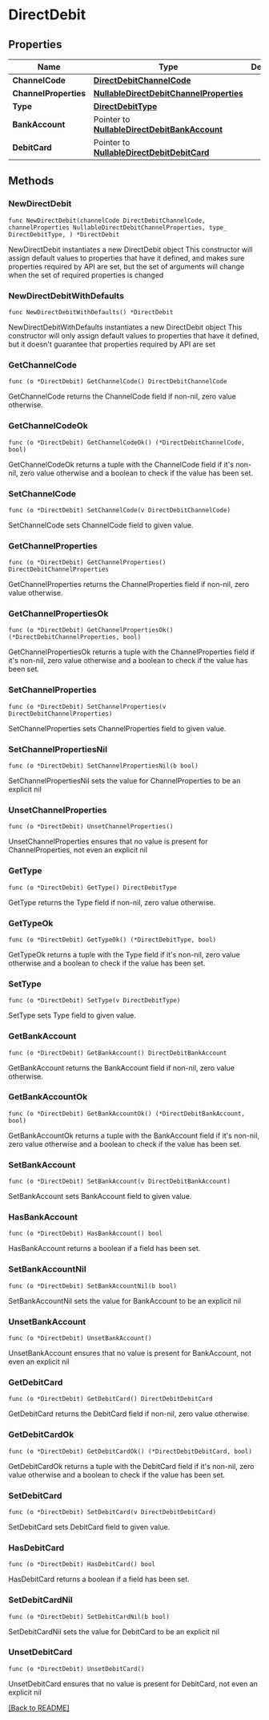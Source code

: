 # DirectDebit

## Properties

| Name | Type | Description | Notes |
| ------------ | ------------- | ------------- | ------------- |
| **ChannelCode** | [**DirectDebitChannelCode**](DirectDebitChannelCode.md) |  |  |
| **ChannelProperties** | [**NullableDirectDebitChannelProperties**](DirectDebitChannelProperties.md) |  |  |
| **Type** | [**DirectDebitType**](DirectDebitType.md) |  |  |
| **BankAccount** | Pointer to [**NullableDirectDebitBankAccount**](DirectDebitBankAccount.md) |  | [optional]  |
| **DebitCard** | Pointer to [**NullableDirectDebitDebitCard**](DirectDebitDebitCard.md) |  | [optional]  |

## Methods

### NewDirectDebit

`func NewDirectDebit(channelCode DirectDebitChannelCode, channelProperties NullableDirectDebitChannelProperties, type_ DirectDebitType, ) *DirectDebit`

NewDirectDebit instantiates a new DirectDebit object
This constructor will assign default values to properties that have it defined,
and makes sure properties required by API are set, but the set of arguments
will change when the set of required properties is changed

### NewDirectDebitWithDefaults

`func NewDirectDebitWithDefaults() *DirectDebit`

NewDirectDebitWithDefaults instantiates a new DirectDebit object
This constructor will only assign default values to properties that have it defined,
but it doesn't guarantee that properties required by API are set

### GetChannelCode

`func (o *DirectDebit) GetChannelCode() DirectDebitChannelCode`

GetChannelCode returns the ChannelCode field if non-nil, zero value otherwise.

### GetChannelCodeOk

`func (o *DirectDebit) GetChannelCodeOk() (*DirectDebitChannelCode, bool)`

GetChannelCodeOk returns a tuple with the ChannelCode field if it's non-nil, zero value otherwise
and a boolean to check if the value has been set.

### SetChannelCode

`func (o *DirectDebit) SetChannelCode(v DirectDebitChannelCode)`

SetChannelCode sets ChannelCode field to given value.


### GetChannelProperties

`func (o *DirectDebit) GetChannelProperties() DirectDebitChannelProperties`

GetChannelProperties returns the ChannelProperties field if non-nil, zero value otherwise.

### GetChannelPropertiesOk

`func (o *DirectDebit) GetChannelPropertiesOk() (*DirectDebitChannelProperties, bool)`

GetChannelPropertiesOk returns a tuple with the ChannelProperties field if it's non-nil, zero value otherwise
and a boolean to check if the value has been set.

### SetChannelProperties

`func (o *DirectDebit) SetChannelProperties(v DirectDebitChannelProperties)`

SetChannelProperties sets ChannelProperties field to given value.


### SetChannelPropertiesNil

`func (o *DirectDebit) SetChannelPropertiesNil(b bool)`

 SetChannelPropertiesNil sets the value for ChannelProperties to be an explicit nil

### UnsetChannelProperties
`func (o *DirectDebit) UnsetChannelProperties()`

UnsetChannelProperties ensures that no value is present for ChannelProperties, not even an explicit nil
### GetType

`func (o *DirectDebit) GetType() DirectDebitType`

GetType returns the Type field if non-nil, zero value otherwise.

### GetTypeOk

`func (o *DirectDebit) GetTypeOk() (*DirectDebitType, bool)`

GetTypeOk returns a tuple with the Type field if it's non-nil, zero value otherwise
and a boolean to check if the value has been set.

### SetType

`func (o *DirectDebit) SetType(v DirectDebitType)`

SetType sets Type field to given value.


### GetBankAccount

`func (o *DirectDebit) GetBankAccount() DirectDebitBankAccount`

GetBankAccount returns the BankAccount field if non-nil, zero value otherwise.

### GetBankAccountOk

`func (o *DirectDebit) GetBankAccountOk() (*DirectDebitBankAccount, bool)`

GetBankAccountOk returns a tuple with the BankAccount field if it's non-nil, zero value otherwise
and a boolean to check if the value has been set.

### SetBankAccount

`func (o *DirectDebit) SetBankAccount(v DirectDebitBankAccount)`

SetBankAccount sets BankAccount field to given value.

### HasBankAccount

`func (o *DirectDebit) HasBankAccount() bool`

HasBankAccount returns a boolean if a field has been set.

### SetBankAccountNil

`func (o *DirectDebit) SetBankAccountNil(b bool)`

 SetBankAccountNil sets the value for BankAccount to be an explicit nil

### UnsetBankAccount
`func (o *DirectDebit) UnsetBankAccount()`

UnsetBankAccount ensures that no value is present for BankAccount, not even an explicit nil
### GetDebitCard

`func (o *DirectDebit) GetDebitCard() DirectDebitDebitCard`

GetDebitCard returns the DebitCard field if non-nil, zero value otherwise.

### GetDebitCardOk

`func (o *DirectDebit) GetDebitCardOk() (*DirectDebitDebitCard, bool)`

GetDebitCardOk returns a tuple with the DebitCard field if it's non-nil, zero value otherwise
and a boolean to check if the value has been set.

### SetDebitCard

`func (o *DirectDebit) SetDebitCard(v DirectDebitDebitCard)`

SetDebitCard sets DebitCard field to given value.

### HasDebitCard

`func (o *DirectDebit) HasDebitCard() bool`

HasDebitCard returns a boolean if a field has been set.

### SetDebitCardNil

`func (o *DirectDebit) SetDebitCardNil(b bool)`

 SetDebitCardNil sets the value for DebitCard to be an explicit nil

### UnsetDebitCard
`func (o *DirectDebit) UnsetDebitCard()`

UnsetDebitCard ensures that no value is present for DebitCard, not even an explicit nil

[[Back to README]](../../README.md)


